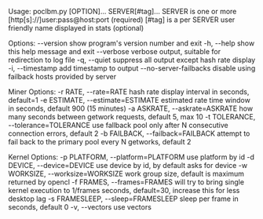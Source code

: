 Usage: poclbm.py [OPTION]... SERVER[#tag]...
SERVER is one or more [http[s]://]user:pass@host:port          (required)
[#tag] is a per SERVER user friendly name displayed in stats   (optional)

Options:
  --version             show program's version number and exit
  -h, --help            show this help message and exit
  --verbose             verbose output, suitable for redirection to log file
  -q, --quiet           suppress all output except hash rate display
  -i, --timestamp       add timestamp to output
  --no-server-failbacks
                        disable using failback hosts provided by server

  Miner Options:
    -r RATE, --rate=RATE
                        hash rate display interval in seconds, default=1
    -e ESTIMATE, --estimate=ESTIMATE
                        estimated rate time window in seconds, default 900 (15
                        minutes)
    -a ASKRATE, --askrate=ASKRATE
                        how many seconds between getwork requests, default 5,
                        max 10
    -t TOLERANCE, --tolerance=TOLERANCE
                        use fallback pool only after N consecutive connection
                        errors, default 2
    -b FAILBACK, --failback=FAILBACK
                        attempt to fail back to the primary pool every N
                        getworks, default 2

  Kernel Options:
    -p PLATFORM, --platform=PLATFORM
                        use platform by id
    -d DEVICE, --device=DEVICE
                        use device by id, by default asks for device
    -w WORKSIZE, --worksize=WORKSIZE
                        work group size, default is maximum returned by opencl
    -f FRAMES, --frames=FRAMES
                        will try to bring single kernel execution to 1/frames
                        seconds, default=30, increase this for less desktop
                        lag
    -s FRAMESLEEP, --sleep=FRAMESLEEP
                        sleep per frame in seconds, default 0
    -v, --vectors       use vectors
